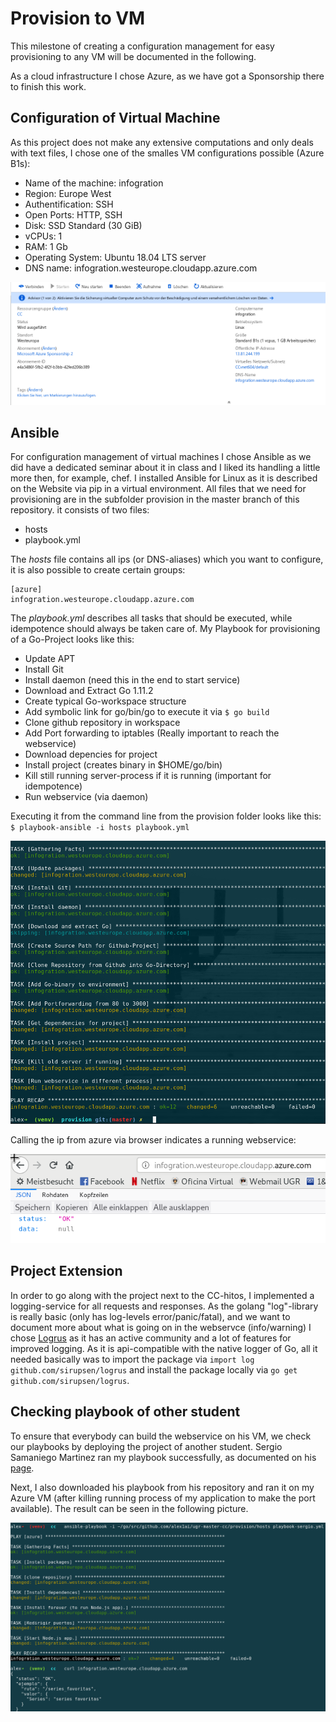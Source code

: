 # Provision to VM

This milestone of creating a configuration management for easy provisioning to any VM will be documented in the following.

As a cloud infrastructure I chose Azure, as we have got a Sponsorship there to finish this work.

## Configuration of Virtual Machine

As this project does not make any extensive computations and only deals with text files, 
I chose one of the smalles VM configurations possible (Azure B1s):

- Name of the machine: infogration
- Region: Europe West
- Authentification: SSH
- Open Ports: HTTP, SSH
- Disk: SSD Standard (30 GiB)
- vCPUs: 1
- RAM: 1 Gb
- Operating System: Ubuntu 18.04 LTS server
- DNS name: infogration.westeurope.cloudapp.azure.com

![Azure screenshot](./provision/azure.png)

## Ansible

For configuration management of virtual machines I chose Ansible as we did have a dedicated seminar about it in class and I liked its handling a little more then, for example, chef.
I installed Ansible for Linux as it is described on the Website via pip in a virtual environment.
All files that we need for provisioning are in the subfolder provision in the master branch of this repository. 
it consists of two files:

 - hosts
 - playbook.yml
 
The _hosts_ file contains all ips (or DNS-aliases) which you want to configure, it is also possible to create certain groups:

```
[azure]
infogration.westeurope.cloudapp.azure.com
```

The _playbook.yml_ describes all tasks that should be executed, while idempotence should always be taken care of.
My Playbook for provisioning of a Go-Project looks like this:

- Update APT
- Install Git
- Install daemon (need this in the end to start service)
- Download and Extract Go 1.11.2
- Create typical Go-workspace structure
- Add symbolic link for go/bin/go to execute it via `$ go build`
- Clone github repository in workspace
- Add Port forwarding to iptables (Really important to reach the webservice)
- Download depencies for project
- Install project (creates binary in $HOME/go/bin)
- Kill still running server-process if it is running (important for idempotence)
- Run webservice (via daemon)

Executing it from the command line from the provision folder looks like this:
`$ playbook-ansible -i hosts playbook.yml`

![Image configure VM](./provision/provision.png)

Calling the ip from azure via browser indicates a running webservice:

![Image running service](./provision/running.png)

## Project Extension

In order to go along with the project next to the CC-hitos, I implemented a logging-service for all requests and responses.
As the golang "log"-library is really basic (only has log-levels error/panic/fatal), and we want to document more about what is going on in the webservce (info/warning) I chose [Logrus](https://github.com/Sirupsen/logrus) as it has an active community and a lot of features for improved logging.
As it is api-compatible with the native logger of Go, all it needed basically was to import the package via 
`import log github.com/sirupsen/logrus` and install the package locally via `go get github.com/sirupsen/logrus`.

## Checking playbook of other student

To ensure that everybody can build the webservice on his VM, we check our playbooks by deploying the project of another student.
Sergio Samaniego Martinez ran my playbook successfully, as documented on his [page](https://github.com/samahetfield/PersonalCC-1819/blob/master/docs/hito3.md).

Next, I also downloaded his playbook from his repository and ran it on my Azure VM (after killing running process of my application to make the port available). The result can be seen in the following picture.

![Image sergio playbook](./provision/playbook-sergio.png)
